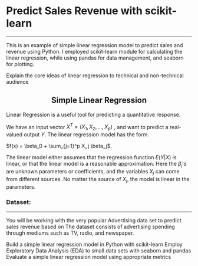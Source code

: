 
# Predict Sales Revenue with scikit-learn
-------------------------------------------------

This is an example of simple linear regression model to predict sales and revenue using Python. 
I employed scikit-learn module for calculating the linear regression, while using pandas for data management, and seaborn for plotting. 

Explain the core ideas of linear regression to technical and non-technical audience

<h2 align="center">Simple Linear Regression</h2>

Linear Regression is a useful tool for predicting a quantitative response.

We have an input vector $X^T = (X_1, X_2,...,X_p)$ , and want to predict a real-valued output $Y$. The linear regression model has the form.

$f(x) = \beta_0 + \sum_{j=1}^p X_j \beta_j$.

The linear model either assumes that the regression function $E(Y|X)$ is linear, or that the linear model is a reasonable approximation.
Here the $\beta_j$'s are unknown parameters or coefficients, and the variables $X_j$ can come from different sources. No matter the source of $X_j$, the model is linear in the parameters.


### Dataset:
-------------------------------------------------

You will be working with the very popular Advertising data set to predict sales revenue based on 
The dataset consists of advertising spending through mediums such as TV, radio, and newspaper.



Build a simple linear regression model in Python with scikit-learn
Employ Exploratory Data Analysis (EDA) to small data sets with seaborn and pandas
Evaluate a simple linear regression model using appropriate metrics

